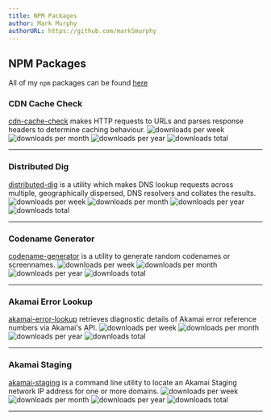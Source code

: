 ```yaml
---
title: NPM Packages
author: Mark Murphy
authorURL: https://github.com/markSmurphy
---
```


## NPM Packages

All of my `npm` packages can be found [here](https://www.npmjs.com/~mark.murphy)

### CDN Cache Check

[cdn-cache-check](https://www.npmjs.com/package/cdn-cache-check) makes HTTP requests to URLs and parses response headers to determine caching behaviour.
![downloads per week](https://img.shields.io/npm/dw/cdn-cache-check?style=flat-square)
![downloads per month](https://img.shields.io/npm/dm/cdn-cache-check?style=flat-square)
![downloads per year](https://img.shields.io/npm/dy/cdn-cache-check?style=flat-square)
![downloads total](https://img.shields.io/npm/dt/cdn-cache-check?style=flat-square)

---

### Distributed Dig

[distributed-dig](https://www.npmjs.com/package/distributed-dig) is a utility which makes DNS lookup requests across multiple, geographically dispersed, DNS resolvers and collates the results.
![downloads per week](https://img.shields.io/npm/dw/distributed-dig?style=flat-square)
![downloads per month](https://img.shields.io/npm/dm/distributed-dig?style=flat-square)
![downloads per year](https://img.shields.io/npm/dy/distributed-dig?style=flat-square)
![downloads total](https://img.shields.io/npm/dt/distributed-dig?style=flat-square)

---

### Codename Generator

[codename-generator](https://www.npmjs.com/package/codename-generator) is a utility to generate random codenames or screennames.
![downloads per week](https://img.shields.io/npm/dw/codename-generator?style=flat-square)
![downloads per month](https://img.shields.io/npm/dm/codename-generator?style=flat-square)
![downloads per year](https://img.shields.io/npm/dy/codename-generator?style=flat-square)
![downloads total](https://img.shields.io/npm/dt/codename-generator?style=flat-square)

---

### Akamai Error Lookup

[akamai-error-lookup](https://www.npmjs.com/package/akamai-error-lookup) retrieves diagnostic details of Akamai error reference numbers via Akamai's API.
![downloads per week](https://img.shields.io/npm/dw/akamai-error-lookup?style=flat-square)
![downloads per month](https://img.shields.io/npm/dm/akamai-error-lookup?style=flat-square)
![downloads per year](https://img.shields.io/npm/dy/akamai-error-lookup?style=flat-square)
![downloads total](https://img.shields.io/npm/dt/akamai-error-lookup?style=flat-square)

---

### Akamai Staging

[akamai-staging](https://www.npmjs.com/package/akamai-staging) is a command line utility to locate an Akamai Staging network IP address for one or more domains.
![downloads per week](https://img.shields.io/npm/dw/akamai-staging?style=flat-square)
![downloads per month](https://img.shields.io/npm/dm/akamai-staging?style=flat-square)
![downloads per year](https://img.shields.io/npm/dy/akamai-staging?style=flat-square)
![downloads total](https://img.shields.io/npm/dt/akamai-staging?style=flat-square)

---
